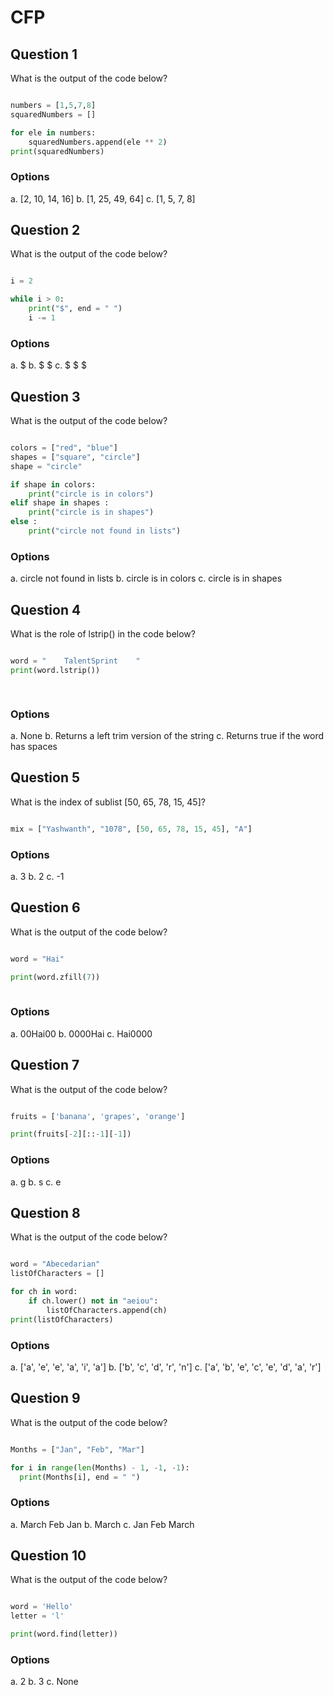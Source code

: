 # CFP

## Question 1

What is the output of the code below? 

````python

numbers = [1,5,7,8]
squaredNumbers = []

for ele in numbers:
    squaredNumbers.append(ele ** 2)
print(squaredNumbers) 

````

### Options

a. [2, 10, 14, 16]
b. [1, 25, 49, 64]
c. [1, 5, 7, 8]

## Question 2

What is the output of the code below?

````python

i = 2

while i > 0:
    print("$", end = " ")
    i -= 1

````

### Options

a.  $
b.  $ $
c.  $ $ $
 


## Question 3

What is the output of the code below?

````python

colors = ["red", "blue"]
shapes = ["square", "circle"]
shape = "circle"

if shape in colors:
    print("circle is in colors")
elif shape in shapes : 
    print("circle is in shapes")
else :
    print("circle not found in lists")

````

### Options

a. circle not found in lists
b. circle is in colors
c. circle is in shapes

## Question 4

What is the role of lstrip() in the code below?

````python

word = "	TalentSprint	"
print(word.lstrip())

	
````

### Options

a. None
b. Returns a left trim version of the string
c. Returns true if the word has spaces

## Question 5

What is the index of sublist [50, 65, 78, 15, 45]?


````python

mix = ["Yashwanth", "1078", [50, 65, 78, 15, 45], "A"]

````

### Options

a. 3
b. 2
c. -1

## Question 6

What is the output of the code below?

````python

word = "Hai"

print(word.zfill(7))
 
````

### Options

a. 00Hai00
b. 0000Hai
c. Hai0000

## Question 7

What is the output of the code below?

````python

fruits = ['banana', 'grapes', 'orange']

print(fruits[-2][::-1][-1])


````

### Options

a. g
b. s
c. e

## Question 8

What is the output of the code below?

````python

word = "Abecedarian"
listOfCharacters = []

for ch in word:
    if ch.lower() not in "aeiou":
        listOfCharacters.append(ch)
print(listOfCharacters)

````

### Options

a. ['a', 'e', 'e', 'a', 'i', 'a']
b. ['b', 'c', 'd', 'r', 'n']
c. ['a', 'b', 'e', 'c', 'e', 'd', 'a', 'r']

## Question 9

What is the output of the code below?

````python

Months = ["Jan", "Feb", "Mar"]

for i in range(len(Months) - 1, -1, -1):
  print(Months[i], end = " ")

````

### Options

a. March Feb Jan
b. March
c. Jan Feb March

## Question 10

What is the output of the code below?

````python

word = 'Hello'
letter = 'l'

print(word.find(letter))

````

### Options

a. 2
b. 3 
c. None


